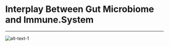 # Interplay Between Gut Microbiome and Immune.System
---

![alt-text-1](Intership/readme/cell.counts.proportion.30.3.18.png)